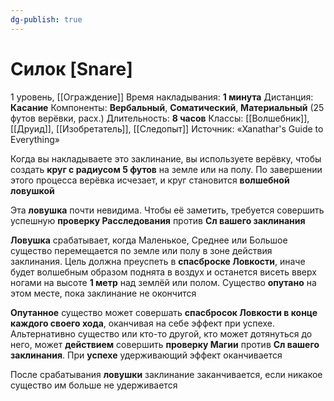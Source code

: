 ```yaml
---
dg-publish: true
---
```

# Силок [Snare]
1 уровень, [[Ограждение]]
Время накладывания: **1 минута**
Дистанция: **Касание**
Компоненты: **Вербальный**, **Соматический**, **Материальный** (25 футов верёвки, расх.)
Длительность: **8 часов**
Классы: [[Волшебник]], [[Друид]], [[Изобретатель]], [[Следопыт]]
Источник: «Xanathar's Guide to Everything»

Когда вы накладываете это заклинание, вы используете верёвку, чтобы создать **круг с радиусом 5 футов** на земле или на полу. По завершении этого процесса верёвка исчезает, и круг становится **волшебной ловушкой**

Эта **ловушка** почти невидима. Чтобы её заметить, требуется совершить успешную **проверку Расследования** против **Сл вашего заклинания**

**Ловушка** срабатывает, когда Маленькое, Среднее или Большое существо перемещается по земле или полу в зоне действия заклинания. Цель должна преуспеть в **спасброске Ловкости**, иначе будет волшебным образом поднята в воздух и останется висеть вверх ногами на высоте **1 метр** над землёй или полом. Существо **опутано** на этом месте, пока заклинание не окончится

**Опутанное** существо может совершать **спасбросок Ловкости в конце каждого своего хода**, оканчивая на себе эффект при успехе. Альтернативно существо или кто-то другой, кто может дотянуться до него, может **действием** совершить **проверку Магии** против **Сл вашего заклинания**. При **успехе** удерживающий эффект оканчивается

После срабатывания **ловушки** заклинание заканчивается, если никакое существо им больше не удерживается
